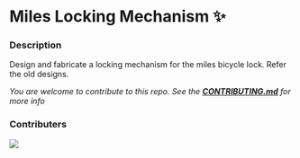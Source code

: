 # Miles Locking Mechanism ✨

### Description
Design and fabricate a locking mechanism for the miles bicycle lock. Refer the old designs.

*You are welcome to contribute to this repo. See the [**CONTRIBUTING.md**](./CONTRIBUTING.md) for more info*

### Contributers
<a href="https://github.com/pattarai/miles-locking-mechanism/graphs/contributors">
  <img src="https://contrib.rocks/image?repo=pattarai/miles-locking-mechanism" />
</a>


